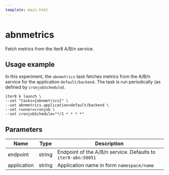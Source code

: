 ```yaml
---
template: main.html
---
```


# abnmetrics

Fetch metrics from the Iter8 A/B/n service.

## Usage example
In this experiment, the `abnmetrics` task fetches metrics from the A/B/n service for the application `default/backend`. The task is run periodically (as defined by `cronjobSchedule`).

```
iter8 k launch \
--set "tasks={abnmetrics}" \
--set abnmetrics.application=default/backend \
--set runner=cronjob \
--set cronjobSchedule="*/1 * * * *"
```

## Parameters

| Name | Type | Description |
| ---- | ---- | ----------- |
| endpoint  | string | Endpoint of the A/B/n service. Defaults to `iter8-abn:50051` |
| application | string | Application name in form `namespace/name` |
